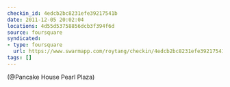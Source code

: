 ```yaml
---
checkin_id: 4edcb2bc8231efe39217541b
date: 2011-12-05 20:02:04
locations: 4d55d53758856dcb3f394f6d
source: foursquare
syndicated:
- type: foursquare
  url: https://www.swarmapp.com/roytang/checkin/4edcb2bc8231efe39217541b
tags: []
---
```


 (@Pancake House Pearl Plaza)